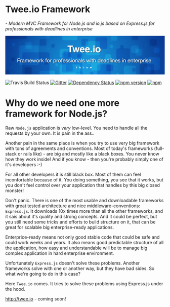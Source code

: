 Twee.io Framework
====

*- Modern MVC Framework for Node.js and io.js based on Express.js for professionals with deadlines in enterprise*

![Twee.io Logo](https://raw.githubusercontent.com/tweeio/twee-framework/master/assets/68747470733a2f2f73332e65752d63656e7472616c2d312e616d617a6f6e6177732e636f6d2f6d657368696e2f7075626c69632f747765652e696f2e706e67.png)

![Travis Build Status](https://travis-ci.org/tweeio/twee-framework.svg)
[![Gitter](https://badges.gitter.im/Join%20Chat.svg)](https://gitter.im/tweeio/twee-framework?utm_source=badge&utm_medium=badge&utm_campaign=pr-badge)
[![Dependency Status](https://gemnasium.com/mesin/twee.svg)](https://gemnasium.com/mesin/twee)
[![npm version](https://badge.fury.io/js/twee.svg)](http://badge.fury.io/js/twee)
[![npm](https://img.shields.io/npm/dm/localeval.svg)](https://github.com/tweeio/twee-framework)

Why do we need one more framework for Node.js?
====

Raw `Node.js` application is *very* low-level. You need to handle all the requests by your own. It is pain in the ass..

Another pain in the same place is when you try to use very big framework with tons of agreements and conventions. Most of today's frameworks (full-stack or rails like) - are big and mostly like a black boxes. You never know how they work inside! And if you know - then you're probably simply one of it's developers :-)

For all other developers it is still black box. Most of them can feel inconfortable because of it. You doing something, you see that it works, but you don't feel control over your application that handles by this big closed monster!

Don't panic.
There is one of the most usable and downloadable frameworks with great tested architecture and nice middleware-conventions: `Express.js`. It downloads 10x times more than all the other frameworks, and it sais about it's quality and strong concepts. And it could be perfect, but you still need some tricks and efforts to build structure on it, that can be great for scalable big enterprise-ready applications.

Enterprice-ready means not only good stable code that could be safe and could work weeks and years. It also means good predictable structure of all the application, how easy and understandable will be to manage big complex application in hard enterprise environment.

Unfortunately `Express.js` doesn't solve these problems. Another frameworks solve with one or another way, but they have bad sides. So what we're going to do in this case?

Here `Twee.io` comes. It tries to solve these problems using Express.js under the hood.

http://twee.io - coming soon!
